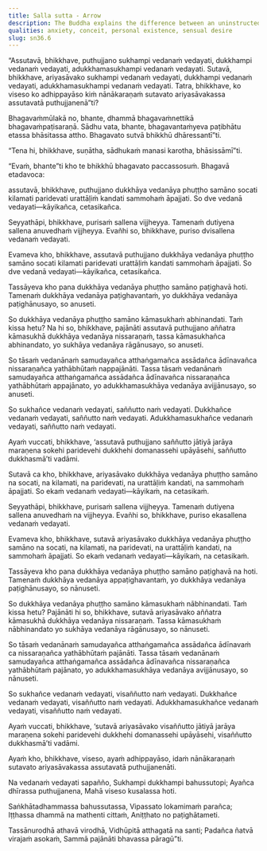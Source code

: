 ```yaml
---
title: Salla sutta - Arrow
description: The Buddha explains the difference between an uninstructed ordinary person and a learned noble disciple in how they experience pleasant, painful, and neither-painful-nor-pleasant feelings.
qualities: anxiety, conceit, personal existence, sensual desire
slug: sn36.6
---
```


“Assutavā, bhikkhave, puthujjano sukhampi vedanaṁ vedayati, dukkhampi vedanaṁ vedayati, adukkhamasukhampi vedanaṁ vedayati. Sutavā, bhikkhave, ariyasāvako sukhampi vedanaṁ vedayati, dukkhampi vedanaṁ vedayati, adukkhamasukhampi vedanaṁ vedayati. Tatra, bhikkhave, ko viseso ko adhippayāso kiṁ nānākaraṇaṁ sutavato ariyasāvakassa assutavatā puthujjanenā”ti?

Bhagavaṁmūlakā no, bhante, dhammā bhagavaṁnettikā bhagavaṁpaṭisaraṇā. Sādhu vata, bhante, bhagavantaṁyeva paṭibhātu etassa bhāsitassa attho. Bhagavato sutvā bhikkhū dhāressantī”ti.

“Tena hi, bhikkhave, suṇātha, sādhukaṁ manasi karotha, bhāsissāmī”ti.

“Evaṁ, bhante”ti kho te bhikkhū bhagavato paccassosuṁ. Bhagavā etadavoca:

assutavā, bhikkhave, puthujjano dukkhāya vedanāya phuṭṭho samāno socati kilamati paridevati urattāḷiṁ kandati sammohaṁ āpajjati. So dve vedanā vedayati—kāyikañca, cetasikañca.

Seyyathāpi, bhikkhave, purisaṁ sallena vijjheyya. Tamenaṁ dutiyena sallena anuvedhaṁ vijjheyya. Evañhi so, bhikkhave, puriso dvisallena vedanaṁ vedayati.

Evameva kho, bhikkhave, assutavā puthujjano dukkhāya vedanāya phuṭṭho samāno socati kilamati paridevati urattāḷiṁ kandati sammohaṁ āpajjati. So dve vedanā vedayati—kāyikañca, cetasikañca.

Tassāyeva kho pana dukkhāya vedanāya phuṭṭho samāno paṭighavā hoti. Tamenaṁ dukkhāya vedanāya paṭighavantaṁ, yo dukkhāya vedanāya paṭighānusayo, so anuseti.

So dukkhāya vedanāya phuṭṭho samāno kāmasukhaṁ abhinandati. Taṁ kissa hetu? Na hi so, bhikkhave, pajānāti assutavā puthujjano aññatra kāmasukhā dukkhāya vedanāya nissaraṇaṁ, tassa kāmasukhañca abhinandato, yo sukhāya vedanāya rāgānusayo, so anuseti.

So tāsaṁ vedanānaṁ samudayañca atthaṅgamañca assādañca ādīnavañca nissaraṇañca yathābhūtaṁ nappajānāti. Tassa tāsaṁ vedanānaṁ samudayañca atthaṅgamañca assādañca ādīnavañca nissaraṇañca yathābhūtaṁ appajānato, yo adukkhamasukhāya vedanāya avijjānusayo, so anuseti.

So sukhañce vedanaṁ vedayati, saññutto naṁ vedayati. Dukkhañce vedanaṁ vedayati, saññutto naṁ vedayati. Adukkhamasukhañce vedanaṁ vedayati, saññutto naṁ vedayati.

Ayaṁ vuccati, bhikkhave, ‘assutavā puthujjano saññutto jātiyā jarāya maraṇena sokehi paridevehi dukkhehi domanassehi upāyāsehi, saññutto dukkhasmā’ti vadāmi.

Sutavā ca kho, bhikkhave, ariyasāvako dukkhāya vedanāya phuṭṭho samāno na socati, na kilamati, na paridevati, na urattāḷiṁ kandati, na sammohaṁ āpajjati. So ekaṁ vedanaṁ vedayati—kāyikaṁ, na cetasikaṁ.

Seyyathāpi, bhikkhave, purisaṁ sallena vijjheyya. Tamenaṁ dutiyena sallena anuvedhaṁ na vijjheyya. Evañhi so, bhikkhave, puriso ekasallena vedanaṁ vedayati.

Evameva kho, bhikkhave, sutavā ariyasāvako dukkhāya vedanāya phuṭṭho samāno na socati, na kilamati, na paridevati, na urattāḷiṁ kandati, na sammohaṁ āpajjati. So ekaṁ vedanaṁ vedayati—kāyikaṁ, na cetasikaṁ.

Tassāyeva kho pana dukkhāya vedanāya phuṭṭho samāno paṭighavā na hoti. Tamenaṁ dukkhāya vedanāya appaṭighavantaṁ, yo dukkhāya vedanāya paṭighānusayo, so nānuseti.

So dukkhāya vedanāya phuṭṭho samāno kāmasukhaṁ nābhinandati. Taṁ kissa hetu? Pajānāti hi so, bhikkhave, sutavā ariyasāvako aññatra kāmasukhā dukkhāya vedanāya nissaraṇaṁ. Tassa kāmasukhaṁ nābhinandato yo sukhāya vedanāya rāgānusayo, so nānuseti.

So tāsaṁ vedanānaṁ samudayañca atthaṅgamañca assādañca ādīnavaṁ ca nissaraṇañca yathābhūtaṁ pajānāti. Tassa tāsaṁ vedanānaṁ samudayañca atthaṅgamañca assādañca ādīnavañca nissaraṇañca yathābhūtaṁ pajānato, yo adukkhamasukhāya vedanāya avijjānusayo, so nānuseti.

So sukhañce vedanaṁ vedayati, visaññutto naṁ vedayati. Dukkhañce vedanaṁ vedayati, visaññutto naṁ vedayati. Adukkhamasukhañce vedanaṁ vedayati, visaññutto naṁ vedayati.

Ayaṁ vuccati, bhikkhave, ‘sutavā ariyasāvako visaññutto jātiyā jarāya maraṇena sokehi paridevehi dukkhehi domanassehi upāyāsehi, visaññutto dukkhasmā’ti vadāmi.

Ayaṁ kho, bhikkhave, viseso, ayaṁ adhippayāso, idaṁ nānākaraṇaṁ sutavato ariyasāvakassa assutavatā puthujjanenāti.

Na vedanaṁ vedayati sapañño,
Sukhampi dukkhampi bahussutopi;
Ayañca dhīrassa puthujjanena,
Mahā viseso kusalassa hoti.

Saṅkhātadhammassa bahussutassa,
Vipassato lokamimaṁ parañca;
Iṭṭhassa dhammā na mathenti cittaṁ,
Aniṭṭhato no paṭighātameti.

Tassānurodhā athavā virodhā,
Vidhūpitā atthagatā na santi;
Padañca ñatvā virajaṁ asokaṁ,
Sammā pajānāti bhavassa pāragū”ti.
